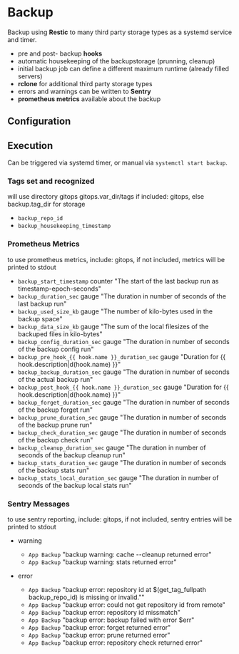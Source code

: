 # Backup

Backup using **Restic** to many third party storage types as a systemd service and timer.
+ pre and post- backup **hooks**
+ automatic housekeeping of the backupstorage (prunning, cleanup)
+ initial backup job can define a different maximum runtime (already filled servers)
+ **rclone** for additional third party storage types
+ errors and warnings can be written to **Sentry**
+ **prometheus metrics** available about the backup

## Configuration

## Execution

Can be triggered via systemd timer, or manual via `systemctl start backup`.

### Tags set and recognized

will use directory gitops gitops.var_dir/tags if included: gitops, else backup.tag_dir for storage

+ `backup_repo_id`
+ `backup_housekeeping_timestamp`

### Prometheus Metrics

to use prometheus metrics, include: gitops, if not included, metrics will be printed to stdout

+ `backup_start_timestamp` counter "The start of the last backup run as timestamp-epoch-seconds"
+ `backup_duration_sec` gauge "The duration in number of seconds of the last backup run"
+ `backup_used_size_kb` gauge "The number of kilo-bytes used in the backup space"
+ `backup_data_size_kb` gauge "The sum of the local filesizes of the backuped files in kilo-bytes"
+ `backup_config_duration_sec` gauge "The duration in number of seconds of the backup config run"
+ `backup_pre_hook_{{ hook.name }}_duration_sec` gauge "Duration for {{ hook.description|d(hook.name) }}"
+ `backup_backup_duration_sec` gauge "The duration in number of seconds of the actual backup run"
+ `backup_post_hook_{{ hook.name }}_duration_sec` gauge "Duration for {{ hook.description|d(hook.name) }}"
+ `backup_forget_duration_sec` gauge "The duration in number of seconds of the backup forget run"
+ `backup_prune_duration_sec` gauge "The duration in number of seconds of the backup prune run"
+ `backup_check_duration_sec` gauge "The duration in number of seconds of the backup check run"
+ `backup_cleanup_duration_sec` gauge "The duration in number of seconds of the backup cleanup run"
+ `backup_stats_duration_sec` gauge "The duration in number of seconds of the backup stats run"
+ `backup_stats_local_duration_sec` gauge "The duration in number of seconds of the backup local stats run"

### Sentry Messages

to use sentry reporting, include: gitops, if not included, sentry entries will be printed to stdout

+ warning
  + `App Backup` "backup warning: cache --cleanup returned error"
  + `App Backup` "backup warning: stats returned error"

+ error
  + `App Backup` "backup error: repository id at $(get_tag_fullpath backup_repo_id) is missing or invalid.""
  + `App Backup` "backup error: could not get repository id from remote"
  + `App Backup` "backup error: repository id missmatch"
  + `App Backup` "backup error: backup failed with error $err"
  + `App Backup` "backup error: forget returned error"
  + `App Backup` "backup error: prune returned error"
  + `App Backup` "backup error: repository check returned error"
